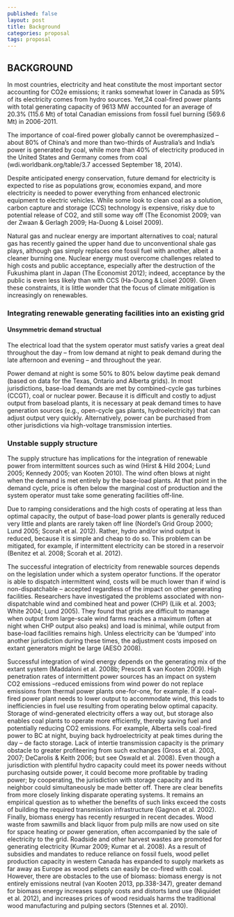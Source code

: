 ```yaml
---
published: false
layout: post
title: Background
categories: proposal
tags: proposal
---
```

## BACKGROUND


In most countries, electricity and heat constitute the most important sector accounting for CO2e emissions; it ranks somewhat lower in Canada as 59% of its electricity comes from hydro sources. Yet,24 coal-fired power plants with total generating capacity of 9613 MW accounted for an average of 20.3% (115.6 Mt) of total Canadian emissions from fossil fuel burning (569.6 Mt) in 2006-2011. 

The importance of coal-fired power globally cannot be overemphasized – about 80% of China’s and more than two-thirds of Australia’s and India’s power is generated by coal, while more than 40% of electricity produced in the United States and Germany comes from coal (wdi.worldbank.org/table/3.7 accessed
September 18, 2014). 

Despite anticipated energy conservation, future demand for electricity is expected to rise as populations grow, economies expand, and more electricity is needed to power everything from enhanced electronic equipment to electric vehicles. While some look to clean coal as a solution, carbon capture and storage (CCS) technology is expensive, risky due to potential release of CO2, and still some way off (The Economist 2009; van der Zwaan & Gerlagh 2009; Ha-Duong & Loisel 2009). 

Natural gas and nuclear energy are important alternatives to coal; natural gas has recently gained the upper hand due to unconventional shale gas plays, although gas simply replaces one fossil fuel with another, albeit a cleaner burning one. Nuclear energy must overcome challenges related to high costs and public acceptance, especially after the destruction of the Fukushima plant in Japan (The Economist 2012); indeed, acceptance by the public is even less likely than with CCS (Ha-Duong & Loisel 2009). Given these constraints, it is little wonder that the focus of climate mitigation is increasingly on renewables.

### Integrating renewable generating facilities into an existing grid


#### Unsymmetric demand structual
The electrical load that the system operator must satisfy varies a great deal throughout the day – from low demand at night to peak demand during the late afternoon and evening – and throughout the year. 

Power demand at night is some 50% to 80% below daytime peak demand (based on data for the Texas, Ontario and Alberta grids). In most jurisdictions, base-load demands are met by combined-cycle gas turbines (CCGT), coal or nuclear power. Because it is difficult and costly to adjust output from baseload plants, it is necessary at peak demand times to have generation sources (e.g., open-cycle gas plants, hydroelectricity) that can adjust output very quickly. Alternatively, power can be purchased from other jurisdictions via high-voltage transmission interties.

### Unstable supply structure
The supply structure has implications for the integration of renewable power from intermittent sources such as wind (Hirst & Hild 2004; Lund 2005; Kennedy 2005; van Kooten 2010). The wind often blows at night when the demand is met entirely by the base-load plants. At that point in the demand cycle, price is often below the marginal cost of production and the system operator must take some generating facilities off-line. 

Due to ramping considerations and the high costs of operating at less than optimal capacity, the output of base-load power plants is generally reduced very little and plants are rarely taken off line (Nordel’s Grid Group 2000; Lund 2005; Scorah et al. 2012). Rather, hydro and/or wind output is reduced, because it is simple and cheap to do so. This problem can be mitigated, for
example, if intermittent electricity can be stored in a reservoir (Benitez et al. 2008; Scorah et al. 2012).

The successful integration of electricity from renewable sources depends on the legislation under which a system operator functions. If the operator is able to dispatch intermittent wind, costs will be much lower than if wind is non-dispatchable – accepted regardless of the impact on other generating
facilities. Researchers have investigated the problems associated with non-dispatchable wind and combined heat and power (CHP) (Liik et al. 2003; White 2004; Lund 2005). They found that grids are difficult to manage when output from large-scale wind farms reaches a maximum (often at night when
CHP output also peaks) and load is minimal, while output from base-load facilities remains high. Unless electricity can be ‘dumped’ into another jurisdiction during these times, the adjustment costs imposed on extant generators might be large (AESO 2008). 

Successful integration of wind energy depends on the generating mix of the extant system (Maddaloni et al. 2008b; Prescott & van Kooten 2009). High penetration rates of intermittent power sources has an impact on system CO2 emissions –reduced emissions from wind power do not replace emissions from thermal power plants one-for-one, for example. If a coal-fired power plant needs to lower output to accommodate wind, this leads to inefficiencies in fuel use resulting from operating below optimal capacity. Storage of wind-generated
electricity offers a way out, but storage also enables coal plants to operate more efficiently, thereby
saving fuel and potentially reducing CO2 emissions. For example, Alberta sells coal-fired power to BC at
night, buying back hydroelectricity at peak times during the day – de facto storage. Lack of intertie
transmission capacity is the primary obstacle to greater profiteering from such exchanges (Gross et al.
2003, 2007; DeCarolis & Keith 2006; but see Oswald et al. 2008). Even though a jurisdiction with
plentiful hydro capacity could meet its power needs without purchasing outside power, it could become
more profitable by trading power; by cooperating, the jurisdiction with storage capacity and its neighbor
could simultaneously be made better off. There are clear benefits from more closely linking disparate
operating systems. It remains an empirical question as to whether the benefits of such links exceed the
costs of building the required transmission infrastructure (Gagnon et al. 2002).
Finally, biomass energy has recently resurged in recent decades. Wood waste from sawmills and
black liquor from pulp mills are now used on site for space heating or power generation, often
accompanied by the sale of electricity to the grid. Roadside and other harvest wastes are promoted for generating electricity (Kumar 2009; Kumar et al. 2008). As a result of subsidies and mandates to reduce
reliance on fossil fuels, wood pellet production capacity in western Canada has expanded to supply
markets as far away as Europe as wood pellets can easily be co-fired with coal. However, there are
obstacles to the use of biomass: biomass energy is not entirely emissions neutral (van Kooten 2013,
pp.338-347), greater demand for biomass energy increases supply costs and distorts land use (Niquidet
et al. 2012), and increases prices of wood residuals harms the traditional wood manufacturing and
pulping sectors (Stennes et al. 2010).
